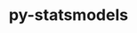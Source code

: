 ---
title: "py-statsmodels"
layout: cache
categories: [package, develop]
meta: {"compilers": ["gcc@11.4.0"], "num_specs": 8, "num_specs_by_stack": {"e4s": 8, "root": 8}, "oss": ["ubuntu22.04"], "platforms": ["linux"], "stacks": ["e4s", "root"], "targets": ["x86_64_v3"], "versions": ["0.14.1"]}
spec_details: [{"compiler": "gcc@11.4.0", "hash": "3zpj225bmsgejysersuqqwsihrlfl3pt", "os": "ubuntu22.04", "platform": "linux", "size": "-", "stacks": ["e4s", "root"], "target": "x86_64_v3", "variants": ["build_system=python_pip"], "versions": ["0.14.1"]}, {"compiler": "gcc@11.4.0", "hash": "6m64qddxtutyziwpp7grhynp64ossqoq", "os": "ubuntu22.04", "platform": "linux", "size": "-", "stacks": ["e4s", "root"], "target": "x86_64_v3", "variants": ["build_system=python_pip"], "versions": ["0.14.1"]}, {"compiler": "gcc@11.4.0", "hash": "bnireg67r4v2sndshbu4p3sob7su66ju", "os": "ubuntu22.04", "platform": "linux", "size": "-", "stacks": ["e4s", "root"], "target": "x86_64_v3", "variants": ["build_system=python_pip"], "versions": ["0.14.1"]}, {"compiler": "gcc@11.4.0", "hash": "d6oemf6mquyqsqvgsqlxhlz26nuhyfif", "os": "ubuntu22.04", "platform": "linux", "size": "-", "stacks": ["e4s", "root"], "target": "x86_64_v3", "variants": ["build_system=python_pip"], "versions": ["0.14.1"]}, {"compiler": "gcc@11.4.0", "hash": "kbze6nxffxm4wx6mkt2jsbt3ntblkbeg", "os": "ubuntu22.04", "platform": "linux", "size": "-", "stacks": ["e4s", "root"], "target": "x86_64_v3", "variants": ["build_system=python_pip"], "versions": ["0.14.1"]}, {"compiler": "gcc@11.4.0", "hash": "lum3iohsugkdx3odgss3yyqiqjilxjlm", "os": "ubuntu22.04", "platform": "linux", "size": "-", "stacks": ["e4s", "root"], "target": "x86_64_v3", "variants": ["build_system=python_pip"], "versions": ["0.14.1"]}, {"compiler": "gcc@11.4.0", "hash": "nkj4knrrwepitgdcys56jwqjuhjbnpph", "os": "ubuntu22.04", "platform": "linux", "size": "-", "stacks": ["e4s", "root"], "target": "x86_64_v3", "variants": ["build_system=python_pip"], "versions": ["0.14.1"]}, {"compiler": "gcc@11.4.0", "hash": "t4k2mpbhxqcokxab7fdzyhnzmjcmlwtb", "os": "ubuntu22.04", "platform": "linux", "size": "-", "stacks": ["e4s", "root"], "target": "x86_64_v3", "variants": ["build_system=python_pip"], "versions": ["0.14.1"]}]
---